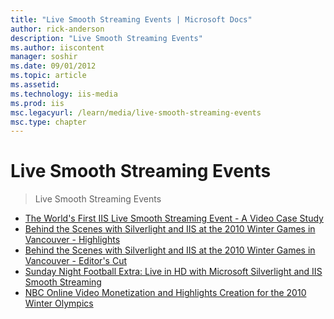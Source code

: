 ```yaml
---
title: "Live Smooth Streaming Events | Microsoft Docs"
author: rick-anderson
description: "Live Smooth Streaming Events"
ms.author: iiscontent
manager: soshir
ms.date: 09/01/2012
ms.topic: article
ms.assetid: 
ms.technology: iis-media
ms.prod: iis
msc.legacyurl: /learn/media/live-smooth-streaming-events
msc.type: chapter
---
```

Live Smooth Streaming Events
====================
> Live Smooth Streaming Events


- [The World's First IIS Live Smooth Streaming Event - A Video Case Study](the-world39s-first-iis-live-smooth-streaming-event-a-video-case-study.md)
- [Behind the Scenes with Silverlight and IIS at the 2010 Winter Games in Vancouver - Highlights](behind-the-scenes-with-silverlight-and-iis-at-the-2010-winter-games-in-vancouver-highlights.md)
- [Behind the Scenes with Silverlight and IIS at the 2010 Winter Games in Vancouver - Editor's Cut](behind-the-scenes-with-silverlight-and-iis-at-the-2010-winter-games-in-vancouver-editor39s-cut.md)
- [Sunday Night Football Extra: Live in HD with Microsoft Silverlight and IIS Smooth Streaming](sunday-night-football-extra-live-in-hd-with-microsoft-silverlight-and-iis-smooth-streaming.md)
- [NBC Online Video Monetization and Highlights Creation for the 2010 Winter Olympics](nbc-online-video-monetization-and-highlights-creation-for-the-2010-winter-olympics.md)